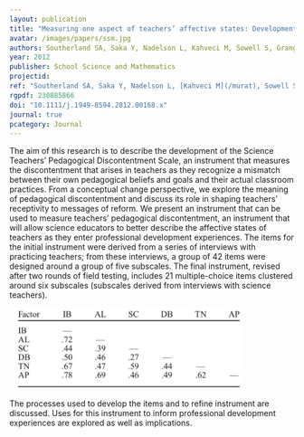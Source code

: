 ```yaml
---
layout: publication
title: "Measuring one aspect of teachers’ affective states: Development of the science teachers’ pedagogical discontentment scale"
avatar: /images/papers/ssm.jpg
authors: Southerland SA, Saka Y, Nadelson L, Kahveci M, Sowell S, Granger EM
year: 2012
publisher: School Science and Mathematics
projectid:
ref: "Southerland SA, Saka Y, Nadelson L, [Kahveci M](/murat), Sowell S, & Granger EM. (2012). [Measuring one aspect of teachers’ affective states: Development of the science teachers’ pedagogical discontentment scale](/auh). _School Science and Mathematics, 112_(8), 483-494."
rgpdf: 230885866
doi: "10.1111/j.1949-8594.2012.00168.x"
journal: true
pcategory: Journal
---
```

The aim of this research is to describe the development of the Science Teachers’ Pedagogical Discontentment Scale, an instrument that measures the discontentment that arises in teachers as they recognize a mismatch between their own pedagogical beliefs and goals and their actual classroom practices. From a conceptual change perspective, we explore the meaning of pedagogical discontentment and discuss its role in shaping teachers’ receptivity to messages of reform. We present an instrument that can be used to measure teachers’ pedagogical discontentment, an instrument that will allow science educators to better describe the affective states of teachers as they enter professional development experiences. The items for the initial instrument were derived from a series of interviews with practicing teachers; from these interviews, a group of 42 items were designed around a group of five subscales. The final instrument, revised after two rounds of field testing, includes 21 multiple-choice items clustered around six subscales (subscales derived from interviews with science teachers).

<img hspace="10" width="400" src="/images/papers/2012-06-01-measuring-teacher-affective.png" alt="Kahveci Web">

The processes used to develop the items and to refine instrument are discussed. Uses for this instrument to inform professional development experiences are explored as well as implications.
